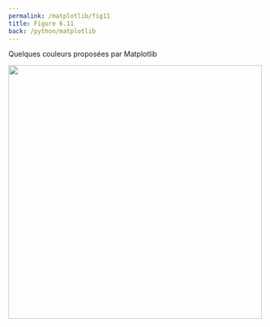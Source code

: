 ```yaml
---
permalink: /matplotlib/fig11
title: Figure 6.11
back: /python/matplotlib
---
```


Quelques couleurs proposées par Matplotlib

<img src="/python/_static/matplotlib/fig11.png" width="500px"/>

<script src="https://emgithub.com/embed.js?target=https%3A%2F%2Fgithub.com%2Fxoolive%2Fpython%2Fblob%2Fmaster%2F02-ecosysteme%2F06-matplotlib%2Ffig11.py&style=github-gist&showLineNumbers=on"></script>
